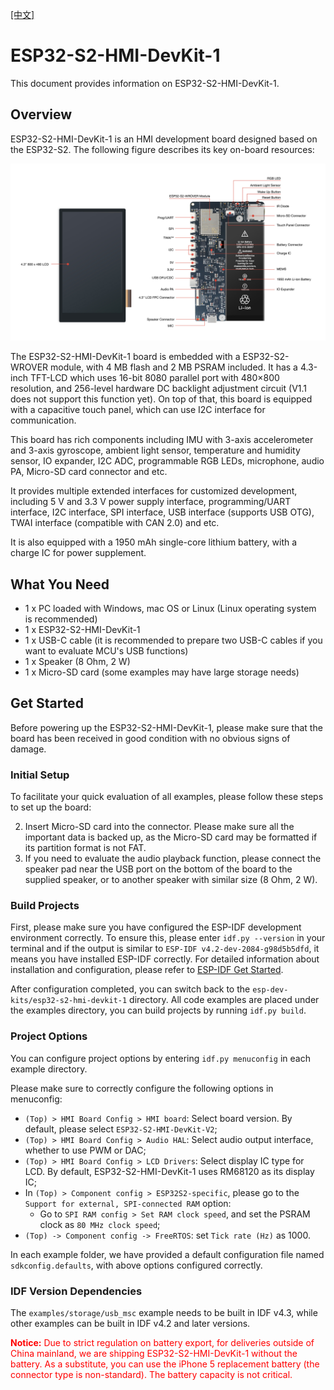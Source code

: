 [[中文]](./README_cn.md)
# ESP32-S2-HMI-DevKit-1 

This document provides information on ESP32-S2-HMI-DevKit-1.

## Overview

ESP32-S2-HMI-DevKit-1 is an HMI development board designed based on the ESP32-S2. The following figure describes its key on-board resources:

![ESP32-S2-HMI-DevKit-0 开发板功能框图](docs/_static/board_func.jpg)

The ESP32-S2-HMI-DevKit-1 board is embedded with a ESP32-S2-WROVER module, with 4 MB flash and 2 MB PSRAM included. It has a 4.3-inch TFT-LCD which uses 16-bit 8080 parallel port with 480×800 resolution, and 256-level hardware DC backlight adjustment circuit (V1.1 does not support this function yet). On top of that, this board is equipped with a capacitive touch panel, which can use I2C interface for communication.

This board has rich components including IMU with 3-axis accelerometer and 3-axis gyroscope, ambient light sensor, temperature and humidity sensor, IO expander, I2C ADC, programmable RGB LEDs, microphone, audio PA, Micro-SD card connector and etc.

It provides multiple extended interfaces for customized development, including 5 V and 3.3 V power supply interface, programming/UART interface, I2C interface, SPI interface, USB interface (supports USB OTG), TWAI interface (compatible with CAN 2.0) and etc.

It is also equipped with a 1950 mAh single-core lithium battery, with a charge IC for power supplement.

## What You Need 

- 1 x PC loaded with Windows, mac OS or Linux (Linux operating system is recommended)
- 1 x ESP32-S2-HMI-DevKit-1
- 1 x USB-C cable (it is recommended to prepare two USB-C cables if you want to evaluate MCU's USB functions)
- 1 x Speaker (8 Ohm, 2 W)
- 1 x Micro-SD card (some examples may have large storage needs)

## Get Started

Before powering up the ESP32-S2-HMI-DevKit-1, please make sure that the board has been received in good condition with no obvious signs of damage.

### Initial Setup

To facilitate your quick evaluation of all examples, please follow these steps to set up the board:

2. Insert Micro-SD card into the connector. Please make sure all the important data is backed up, as the Micro-SD card may be formatted if its partition format is not FAT.
3. If you need to evaluate the audio playback function, please connect the speaker pad near the USB port on the bottom of the board to the supplied speaker, or to another speaker with similar size (8 Ohm, 2 W).

### Build Projects

First, please make sure you have configured the ESP-IDF development environment correctly. To ensure this, please enter `idf.py --version` in your terminal and if the output is similar to `ESP-IDF v4.2-dev-2084-g98d5b5dfd`, it means you have installed ESP-IDF correctly. For detailed information about installation and configuration, please refer to [ESP-IDF Get Started](https://docs.espressif.com/projects/esp-idf/en/latest/esp32s2/get-started/index.html).

After configuration completed, you can switch back to the `esp-dev-kits/esp32-s2-hmi-devkit-1` directory. All code examples are placed under the examples directory, you can build projects by running `idf.py build`.

### Project Options

You can configure project options by entering `idf.py menuconfig` in each example directory.

Please make sure to correctly configure the following options in menuconfig:

- `(Top) > HMI Board Config > HMI board`: Select board version. By default, please select `ESP32-S2-HMI-DevKit-V2`;
- `(Top) > HMI Board Config > Audio HAL`: Select audio output interface, whether to use PWM or DAC;
- `(Top) > HMI Board Config > LCD Drivers`: Select display IC type for LCD. By default, ESP32-S2-HMI-DevKit-1 uses RM68120 as its display IC;
- In `(Top) > Component config > ESP32S2-specific`, please go to the `Support for external, SPI-connected RAM` option:
  - Go to `SPI RAM config > Set RAM clock speed`, and set the PSRAM clock as `80 MHz clock speed`;
- `(Top) -> Component config -> FreeRTOS`: set `Tick rate (Hz)` as 1000.

In each example folder, we have provided a default configuration file named `sdkconfig.defaults`, with above options configured correctly.

### IDF Version Dependencies

The `examples/storage/usb_msc` example needs to be built in IDF v4.3, while other examples can be built in IDF v4.2 and later versions.

<font color="red">**Notice:** Due to strict regulation on battery export, for deliveries outside of China mainland, we are shipping ESP32-S2-HMI-DevKit-1 without the battery. As a substitute, you can use the iPhone 5 replacement battery (the connector type is non-standard). The battery capacity is not critical.
